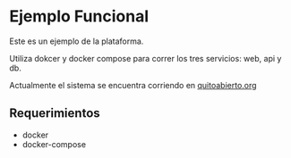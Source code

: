# Ejemplo Funcional

Este es un ejemplo de la plataforma.

Utiliza dokcer y docker compose para correr los tres servicios: web, api y db.

Actualmente el sistema se encuentra corriendo en [quitoabierto.org](http://quitoabierto.org/)

## Requerimientos

- docker
- docker-compose
